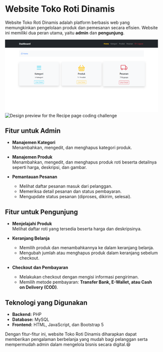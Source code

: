 # Website Toko Roti Dinamis

Website Toko Roti Dinamis adalah platform berbasis web yang memungkinkan pengelolaan produk dan pemesanan secara efisien. Website ini memiliki dua peran utama, yaitu **admin** dan **pengunjung**.

![Design preview for the Recipe page coding challenge](./adminPanel.png)
![Design preview for the Recipe page coding challenge](./halamUtamaFix.png)

## Fitur untuk Admin

- **Manajemen Kategori**  
  Menambahkan, mengedit, dan menghapus kategori produk.  

- **Manajemen Produk**  
  Menambahkan, mengedit, dan menghapus produk roti beserta detailnya seperti harga, deskripsi, dan gambar.  

- **Pemantauan Pesanan**  
  - Melihat daftar pesanan masuk dari pelanggan.  
  - Memeriksa detail pesanan dan status pembayaran.  
  - Mengupdate status pesanan (diproses, dikirim, selesai).  

## Fitur untuk Pengunjung

- **Menjelajahi Produk**  
  Melihat daftar roti yang tersedia beserta harga dan deskripsinya.  

- **Keranjang Belanja**  
  - Memilih produk dan menambahkannya ke dalam keranjang belanja.  
  - Mengubah jumlah atau menghapus produk dalam keranjang sebelum checkout.  

- **Checkout dan Pembayaran**  
  - Melakukan checkout dengan mengisi informasi pengiriman.  
  - Memilih metode pembayaran: **Transfer Bank, E-Wallet, atau Cash on Delivery (COD)**.  

## Teknologi yang Digunakan

- **Backend:** PHP  
- **Database:** MySQL  
- **Frontend:** HTML, JavaScript, dan Bootstrap 5  

Dengan fitur-fitur ini, website Toko Roti Dinamis diharapkan dapat memberikan pengalaman berbelanja yang mudah bagi pelanggan serta mempermudah admin dalam mengelola bisnis secara digital.😆
